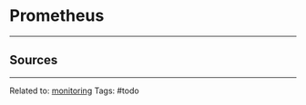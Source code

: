 # Prometheus

<hr>

## Sources


<hr>

Related to: [monitoring](cloud-computing/monitoring/monitoring.md)
Tags: #todo
